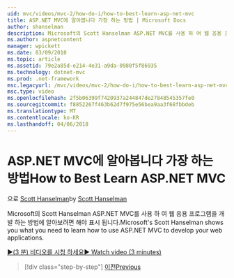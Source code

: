 ```yaml
---
uid: mvc/videos/mvc-2/how-do-i/how-to-best-learn-asp-net-mvc
title: ASP.NET MVC에 알아봅니다 가장 하는 방법 | Microsoft Docs
author: shanselman
description: Microsoft의 Scott Hanselman ASP.NET MVC를 사용 하 여 웹 응용 프로그램을 개발 하는 방법에 알아보려면 해야 표시 됩니다.
ms.author: aspnetcontent
manager: wpickett
ms.date: 03/09/2010
ms.topic: article
ms.assetid: 79e2a85d-e214-4e31-a9da-0980f5f86935
ms.technology: dotnet-mvc
ms.prod: .net-framework
msc.legacyurl: /mvc/videos/mvc-2/how-do-i/how-to-best-learn-asp-net-mvc
msc.type: video
ms.openlocfilehash: 2f5b06399f7420937a244847de27848545357fe0
ms.sourcegitcommit: f8852267f463b62d7f975e56bea9aa3f68fbbdeb
ms.translationtype: MT
ms.contentlocale: ko-KR
ms.lasthandoff: 04/06/2018
---
```

<a name="how-to-best-learn-aspnet-mvc"></a><span data-ttu-id="db8ba-103">ASP.NET MVC에 알아봅니다 가장 하는 방법</span><span class="sxs-lookup"><span data-stu-id="db8ba-103">How to Best Learn ASP.NET MVC</span></span>
====================
<span data-ttu-id="db8ba-104">으로 [Scott Hanselman](https://github.com/shanselman)</span><span class="sxs-lookup"><span data-stu-id="db8ba-104">by [Scott Hanselman](https://github.com/shanselman)</span></span>

<span data-ttu-id="db8ba-105">Microsoft의 Scott Hanselman ASP.NET MVC를 사용 하 여 웹 응용 프로그램을 개발 하는 방법에 알아보려면 해야 표시 됩니다.</span><span class="sxs-lookup"><span data-stu-id="db8ba-105">Microsoft's Scott Hanselman shows you what you need to learn how to use ASP.NET MVC to develop your web applications.</span></span>

[<span data-ttu-id="db8ba-106">&#9654;(3 분) 비디오를 시청 하세요</span><span class="sxs-lookup"><span data-stu-id="db8ba-106">&#9654; Watch video (3 minutes)</span></span>](https://channel9.msdn.com/Blogs/ASP-NET-Site-Videos/how-to-best-learn-asp-net-mvc)

> [!div class="step-by-step"]
> [<span data-ttu-id="db8ba-107">이전</span><span class="sxs-lookup"><span data-stu-id="db8ba-107">Previous</span></span>](5-minute-introduction-to-aspnet-mvc.md)
